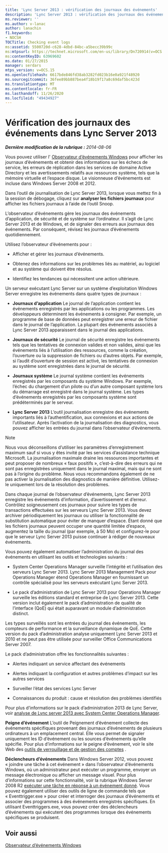```yaml
---
title: 'Lync Server 2013 : vérification des journaux des événements'
description: 'Lync Server 2013 : vérification des journaux des événements.'
ms.reviewer: ''
ms.author: v-lanac
author: lanachin
f1.keywords:
- NOCSH
TOCTitle: Checking event logs
ms:assetid: 5500720d-c628-4dbd-84bc-a5becc39b99c
ms:mtpsurl: https://technet.microsoft.com/en-us/library/Dn720914(v=OCS.15)
ms:contentKeyID: 63969602
ms.date: 01/27/2015
manager: serdars
mtps_version: v=OCS.15
ms.openlocfilehash: 6617bde846fd38ab3282fd023b16e0a921f48920
ms.sourcegitcommit: 36fee89bb887bea4f18b19f17a8c69daf5bc423d
ms.translationtype: MT
ms.contentlocale: fr-FR
ms.lasthandoff: 11/26/2020
ms.locfileid: "49434927"
---
```

# <a name="checking-event-logs-in-lync-server-2013"></a>Vérification des journaux des événements dans Lync Server 2013

<div data-xmlns="http://www.w3.org/1999/xhtml">

<div class="topic" data-xmlns="http://www.w3.org/1999/xhtml" data-msxsl="urn:schemas-microsoft-com:xslt" data-cs="https://msdn.microsoft.com/">

<div data-asp="https://msdn2.microsoft.com/asp">



</div>

<div id="mainSection">

<div id="mainBody">

<span> </span>

_**Dernière modification de la rubrique :** 2014-08-06_

Vous pouvez utiliser l' [Observateur d’événements Windows](https://go.microsoft.com/fwlink/p/?linkid=314067) pour afficher les journaux d’événements et obtenir des informations sur les échecs de service, les erreurs de réplication dans les services de domaine Active Directory et les avertissements relatifs aux ressources système, tels que la mémoire virtuelle et l’espace disque. Le visionneuse d’événements est incluse dans Windows Server 2008 et 2012.

Dans l’outil de journalisation de Lync Server 2013, lorsque vous mettez fin à la session de débogage, cliquez sur **analyser les fichiers journaux** pour afficher les fichiers journaux à l’aide de l’outil Snoop.

L’observateur d’événements gère les journaux des événements d’application, de sécurité et de système sur l’ordinateur. Il s’agit de Lync Server 2013 et de Windows, et de signaler des erreurs aux journaux des événements. Par conséquent, révisez les journaux d’événements quotidiennement.

Utilisez l’observateur d’événements pour :

  - Afficher et gérer les journaux d’événements.

  - Obtenez des informations sur les problèmes liés au matériel, au logiciel et au système qui doivent être résolus.

  - Identifiez les tendances qui nécessitent une action ultérieure.

Un serveur exécutant Lync Server sur un système d’exploitation Windows Server enregistre les événements dans quatre types de journaux :

  - **Journaux d’application**   Le journal de l’application contient les événements enregistrés par les applications ou les programmes. Les développeurs déterminent les événements à consigner. Par exemple, un programme de base de données peut enregistrer une erreur de fichier dans le journal de l’application. La plupart des événements associés à Lync Server 2013 apparaissent dans le journal des applications.

  - **Journaux de sécurité**   Le journal de sécurité enregistre les événements tels que les tentatives de connexion valides et non valides, ainsi que les événements liés à l’utilisation des ressources, comme la création, l’ouverture ou la suppression de fichiers ou d’autres objets. Par exemple, si l’audit d’ouverture de session est activé, les tentatives de connexion au système sont enregistrées dans le journal de sécurité.

  - **Journaux système**   Le journal système contient les événements enregistrés par les composants du système Windows. Par exemple, l’échec du chargement d’un pilote ou d’un autre composant système lors du démarrage est enregistré dans le journal système. Les types d’événements enregistrés par les composants système sont prédéterminés par le serveur.

  - **Lync Server 2013**   L’outil journalisation enregistre des événements importants liés à l’authentification, aux connexions et aux actions de l’utilisateur. Après l’activation de la journalisation des diagnostics, vous pouvez afficher les entrées du journal dans l’observateur d’événements.

<div>


> [!NOTE]  
> Nous vous déconseillons d’utiliser les paramètres d’enregistrement maximum sauf si vous y êtes invité par les services d’assistance technique Microsoft. La journalisation maximale draine les ressources importantes et peut proposer de nombreux « faux positifs », c’est-à-dire des erreurs qui ne sont pas enregistrées uniquement dans le journal maximal, mais qui ne sont pas à l’origine du problème. Nous vous recommandons également de ne pas activer la journalisation des diagnostics de manière définitive. Utilisez-le uniquement lors de la résolution des problèmes.



</div>

Dans chaque journal de l’observateur d’événements, Lync Server 2013 enregistre les événements d’information, d’avertissement et d’erreur. Contrôlez soigneusement ces journaux pour suivre les types de transactions effectuées sur les serveurs Lync Server 2013. Vous devez archiver périodiquement les journaux ou utiliser la fonctionnalité de substitution automatique pour éviter de manquer d’espace. Étant donné que les fichiers journaux peuvent occuper une quantité limitée d’espace, augmentez la taille du journal (par exemple, à 50 Mo) et configurez-le pour que le serveur Lync Server 2013 puisse continuer à rédiger de nouveaux événements.

Vous pouvez également automatiser l’administration du journal des événements en utilisant les outils et technologies suivants :

  - System Center Operations Manager surveille l’intégrité et l’utilisation des serveurs Lync Server 2013. Lync Server 2013 Management Pack pour Operations Manager étend Operations Manager en fournissant un contrôle spécialisé pour les serveurs exécutant Lync Server 2013.

  - Le pack d’administration de Lync Server 2013 pour Operations Manager surveille les éditions standard et entreprise de Lync Server 2013. Cette version inclut également le pack d’administration de qualité de l’interface (QoE) qui était auparavant un module d’administration distinct.

Les types surveillés sont les entrées du journal des événements, les compteurs de performance et la surveillance dynamique de QoE. Cette version du pack d’administration analyse uniquement Lync Server 2013 et 2010 et ne peut pas être utilisée pour surveiller Office Communications Server 2007.

Le pack d’administration offre les fonctionnalités suivantes :

  - Alertes indiquant un service affectant des événements

  - Alertes indiquant la configuration et autres problèmes d’impact sur les autres services

  - Surveiller l’état des services Lync Server

  - Connaissances du produit : cause et résolution des problèmes identifiés

Pour plus d’informations sur le pack d’administration 2013 de Lync Server, voir [analyse de Lync server 2013 avec System Center Operations Manager](lync-server-2013-monitoring-lync-server-with-system-center-operations-manager.md).

**Peigne d’événement**   L’outil de Peignement d’événement collecte des événements spécifiques provenant des journaux d’événements de plusieurs ordinateurs à un emplacement central. Elle vous permet de signaler uniquement les ID d’événement ou les sources d’événements qu’elle spécifie. Pour plus d’informations sur le peigne d’événement, voir le site Web des [outils de verrouillage et de gestion des comptes](https://go.microsoft.com/fwlink/?linkid=35607) .

**Déclencheurs d’événements**   Dans Windows Server 2012, vous pouvez « joindre une tâche à cet événement » dans l’observateur d’événements Windows, où un administrateur peut exécuter un programme, envoyer un message électronique ou afficher un message visuel. Pour plus d’informations sur cette fonctionnalité, voir la rubrique Windows Server 2008 R2 [exécuter une tâche en réponse à un événement donné](https://technet.microsoft.com/library/cc748900.aspx). Vous pouvez également utiliser des outils de ligne de commande tels que « Eventtrigger.exe » pour créer et interroger des journaux d’événements et associer des programmes à des événements enregistrés spécifiques. En utilisant Eventtriggers.exe, vous pouvez créer des déclencheurs d’événements qui exécutent des programmes lorsque des événements spécifiques se produisent.

<div>

## <a name="see-also"></a>Voir aussi


[Observateur d’événements Windows](https://go.microsoft.com/fwlink/p/?linkid=314067)  
  

</div>

</div>

<span> </span>

</div>

</div>

</div>

